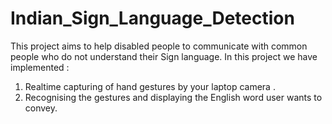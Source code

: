# Indian_Sign_Language_Detection
  This project aims to help disabled people to communicate with common people who do not understand their Sign language.
In this project we have implemented :
1. Realtime capturing of hand gestures by your laptop camera .
2. Recognising the gestures and displaying the English word user wants to convey.
